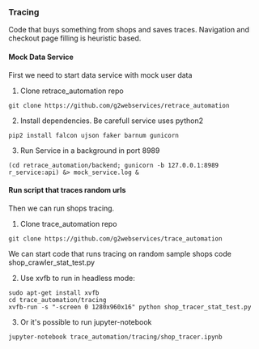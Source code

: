 ### Tracing

Code that buys something from shops and saves traces.
Navigation and checkout page filling is heuristic based.

#### Mock Data Service

First we need to start data service with mock user data

1. Clone retrace_automation repo
```shell
git clone https://github.com/g2webservices/retrace_automation
```
2. Install dependencies.
Be carefull service uses python2

```shell
pip2 install falcon ujson faker barnum gunicorn
```

3. Run Service in a background in port 8989
```shell
(cd retrace_automation/backend; gunicorn -b 127.0.0.1:8989 r_service:api) &> mock_service.log &
```

#### Run script that traces random urls

Then we can run shops tracing.

1. Clone trace_automation repo
```shell
git clone https://github.com/g2webservices/trace_automation
```

We can start code that runs tracing on random sample shops code shop_crawler_stat_test.py

2. Use xvfb to run in headless mode:
```shell
sudo apt-get install xvfb
cd trace_automation/tracing
xvfb-run -s "-screen 0 1280x960x16" python shop_tracer_stat_test.py
```

3. Or it's possible to run jupyter-notebook 
```shell
jupyter-notebook trace_automation/tracing/shop_tracer.ipynb
```
